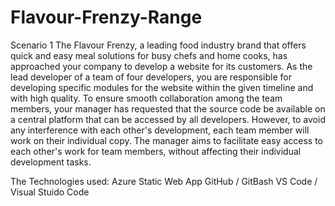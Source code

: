 # Flavour-Frenzy-Range

Scenario 1
The Flavour Frenzy, a leading food industry brand that offers quick and easy meal solutions for busy chefs and home cooks, has approached your company to develop a website for its customers. As the lead developer of a team of four developers, you are responsible for developing specific modules for the website within the given timeline and with high quality. To ensure smooth collaboration among the team members, your manager has requested that the source code be available on a central platform that can be accessed by all developers. However, to avoid any interference with each other's development, each team member will work on their individual copy. The manager aims to facilitate easy access to each other's work for team members, without affecting their individual development tasks.

The	Technologies used:
Azure Static Web App
GitHub / GitBash
VS Code / Visual Stuido Code 
